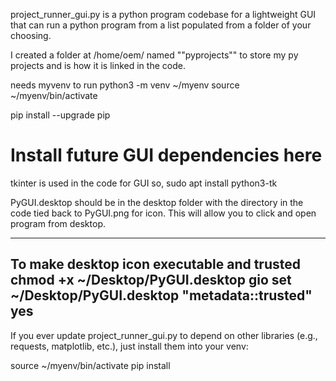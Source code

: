 project_runner_gui.py is a python program codebase for a lightweight GUI that can run a python program from a list populated from a folder of your choosing. 

I created a folder at /home/oem/   named ""pyprojects"" to store my py projects and is how it is linked in the code.

needs myvenv to run
python3 -m venv ~/myenv
source ~/myenv/bin/activate

pip install --upgrade pip
# Install future GUI dependencies here

tkinter is used in the code for GUI so,
sudo apt install python3-tk

PyGUI.desktop should be in the desktop folder with the directory in the code tied back to PyGUI.png for icon.
This will allow you to click and open program from desktop.

---------------
To make desktop icon executable and trusted
chmod +x ~/Desktop/PyGUI.desktop
gio set ~/Desktop/PyGUI.desktop "metadata::trusted" yes
---------------
If you ever update project_runner_gui.py to depend on other libraries (e.g., requests, matplotlib, etc.), just install them into your venv:

source ~/myenv/bin/activate
pip install <package-name>



